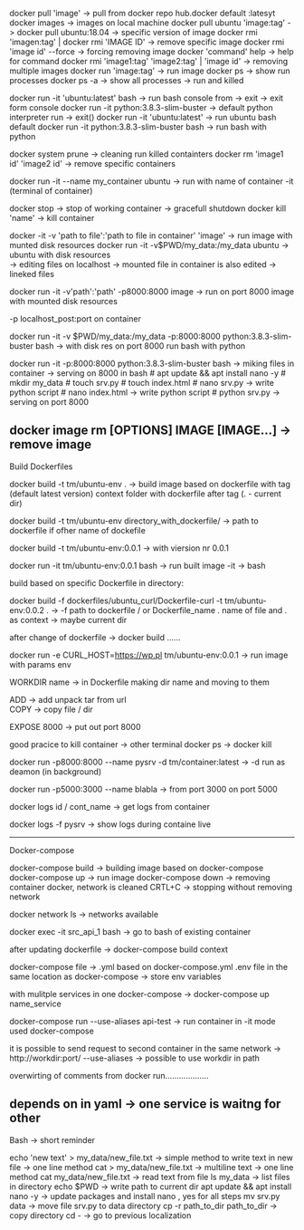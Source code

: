 docker pull 'image'                                         -> pull from docker repo hub.docker default :latesyt
docker images                                               -> images on local machine
docker pull ubuntu 'image:tag'                              -> docker pull ubuntu:18.04 -> specific version of image
docker rmi 'imagen:tag' | docker rmi 'IMAGE ID'             -> remove specific image
docker rmi 'image id' --force                               -> forcing removing image
docker 'command' help                                       -> help for command
docker rmi 'image1:tag' 'image2:tag' | 'image id'           -> removing multiple images
docker run 'image:tag'                                      -> run image
docker ps                                                   -> show run processes
docker ps -a                                                -> show all processes -> run and killed

docker run -it 'ubuntu:latest' bash                             -> run bash console from  -> exit -> exit form console
docker run -it python:3.8.3-slim-buster                         -> default python interpreter run -> exit()
docker run -it 'ubuntu:latest'                                  -> run ubuntu bash default
docker run -it python:3.8.3-slim-buster bash                    -> run bash with python

docker system prune                                             -> cleaning run killed containters
docker rm 'image1 id' 'image2 id'                               -> remove specific containers

docker run -it --name my_container ubuntu                       -> run with name of container -it (terminal of container)

docker stop                                                     -> stop of working container -> gracefull shutdown
docker kill 'name'                                              -> kill container

docker -it -v 'path to file':'path to file in container' 'image'  -> run image with munted disk resources
docker run -it -v$PWD/my_data:/my_data  ubuntu                  -> ubuntu with disk resources        
                                                                -> editing files on localhost -> mounted file in container is also edited ->  lineked files

docker run -it -v'path':'path' -p8000:8000 image                -> run on port 8000 image with mounted disk resources

-p localhost_post:port on container             

docker run -it -v $PWD/my_data:/my_data -p:8000:8000 python:3.8.3-slim-buster bash   -> with disk res on port 8000 run bash with python


docker run -it -p:8000:8000 python:3.8.3-slim-buster bash                            -> miking files in container -> serving on 8000
in bash # apt update && apt install nano -y
        # mkdir my_data
        # touch srv.py
        # touch index.html
        # nano srv.py -> write python script
        # nano index.html -> write python script
        # python srv.py -> serving on port 8000

docker image rm [OPTIONS] IMAGE [IMAGE...]                                           -> remove image
------------------------------------------------------------------------------------------------------------------------------
Build Dockerfiles

docker build -t tm/ubuntu-env .                                     -> build image based on dockerfile with tag (default latest version)
                                                                     context folder with dockerfile after tag (. - current dir)


docker build -t tm/ubuntu-env directory_with_dockerfile/  -> path to dockerfile if ofher name of dockefile 

docker build -t tm/ubuntu-env:0.0.1                                   -> with viersion nr 0.0.1

docker run -it tm/ubuntu-env:0.0.1 bash                               -> run built image -it -> bash

build based on specific Dockerfile in directory:

docker build -f dockerfiles/ubuntu_curl/Dockerfile-curl -t tm/ubuntu-env:0.0.2 . -> -f path to dockerfile / or Dockerfile_name . 
                                                                                        name of file and . as context -> maybe current dir

after change of dockerfile -> docker build ......

docker run -e CURL_HOST=https://wp.pl tm/ubuntu-env:0.0.1           -> run image with params env



WORKDIR name -> in Dockerfile making dir name and moving to them

ADD          -> add unpack tar from url           
COPY         -> copy file / dir  

EXPOSE 8000  -> put out port 8000

good pracice to kill container -> other terminal docker ps -> docker kill 

docker run -p8000:8000 --name pysrv -d tm/container:latest          ->  -d run as deamon (in background)

docker run -p5000:3000 --name blabla                                -> from port 3000 on port 5000

docker logs id / cont_name                                          -> get logs from container

docker logs -f pysrv                                                -> show logs during containe live


-----------------------------------------------------------------------------------------------------------------------------

Docker-compose


docker-compose build                                                -> building image based on docker-compose
docker-compose up                                                   -> run image 
docker-compose down                                                 -> removing container docker, network is cleaned
CRTL+C                                                              -> stopping without removing network

docker network ls                                                   -> networks available

docker exec -it src_api_1 bash                                      -> go to bash of existing container

after updating dockerfile -> docker-compose build context

docker-compose file                                                 -> .yml based on docker-compose.yml 
.env file in the same location as docker-compose                    -> store env variables

with mulitple services in one docker-compose                        -> docker-compose up name_service

docker-compose run --use-aliases api-test                           -> run container in -it mode used docker-compose



it is possible to send request to second container in the same network -> http://workdir:port/
--use-aliases                                                       -> possible to use workdir in path


overwirting of comments from docker run...................

depends on in yaml                                                  -> one service is waitng for other
------------------------------------------------------------------------------------------------------------------------------

Bash -> short reminder

echo 'new text' > my_data/new_file.txt                          -> simple method to write text in new file -> one line method
cat > my_data/new_file.txt                                      -> multiline text -> one line method
cat my_data/new_file.txt                                        -> read text from file
ls my_data                                                      -> list files in directory
echo $PWD                                                       -> write path to current dir
apt update && apt install nano -y                               -> update packages and install nano , yes for all steps
mv srv.py data                                                  -> move file srv.py to data directory
cp -r path_to_dir path_to_dir                                   -> copy directory
cd -                                                            -> go to previous localization

